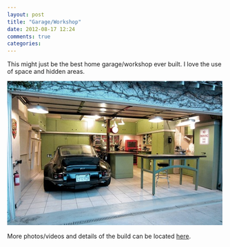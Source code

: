 ```yaml
---
layout: post
title: "Garage/Workshop"
date: 2012-08-17 12:24
comments: true
categories:
---
```


This might just be the best home garage/workshop ever built. I love the use of space and
hidden areas.

![](/images/blog/garage-ws/garage-ws.jpeg)

More photos/videos and details of the build can be located [here](http://www.12-gaugegarage.com/blog-12/index.html).
